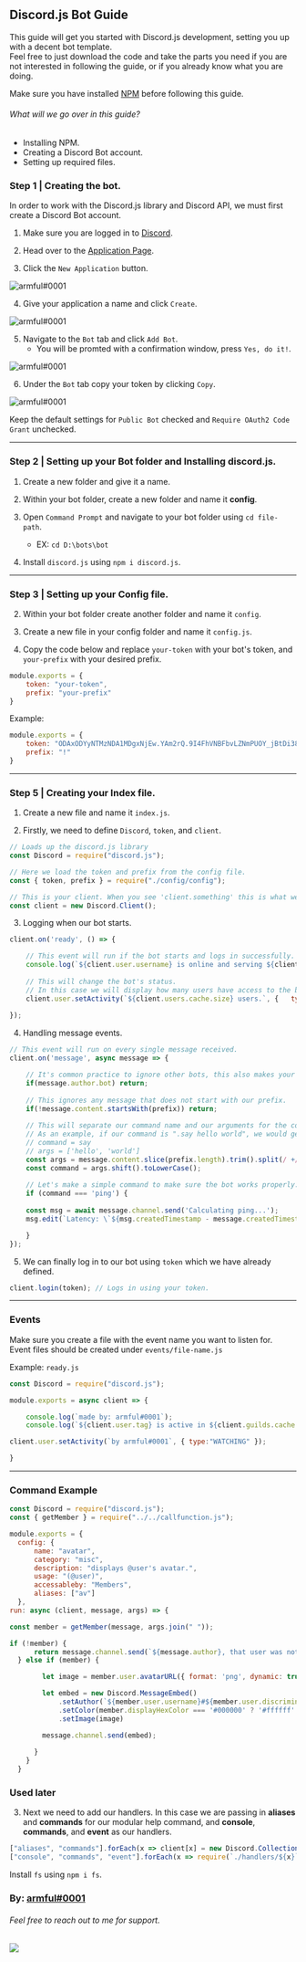## Discord.js Bot Guide
This guide will get you started with Discord.js development, setting you up with a decent bot template.  
Feel free to just download the code and take the parts you need if you are not interested in following the guide, or if you already know what you are doing.

Make sure you have installed [NPM](https://www.npmjs.com/get-npm) before following this guide.

###### What will we go over in this guide?
- Installing NPM.
- Creating a Discord Bot account.
- Setting up required files.

### Step 1 | Creating the bot.

In order to work with the Discord.js library and Discord API, we must first create a Discord Bot account.

1. Make sure you are logged in to [Discord](https://discord.com).
2. Head over to the [Application Page](https://discord.com/developers/applications).

3. Click the `New Application` button.

![armful#0001](https://i.imgur.com/T5b5eJi.png)

4. Give your application a name and click `Create`.

![armful#0001](https://i.imgur.com/uez6R6g.png)

5. Navigate to the `Bot` tab and click `Add Bot`.
    - You will be promted with a confirmation window, press `Yes, do it!`.

![armful#0001](https://i.imgur.com/v4lV2uR.png)

6. Under the `Bot` tab copy your token by clicking `Copy`.

![armful#0001](https://i.imgur.com/QCWJmXb.png)

Keep the default settings for `Public Bot` checked and `Require OAuth2 Code Grant` unchecked.

---

### Step 2 | Setting up your Bot folder and Installing discord.js.

1. Create a new folder and give it a name.

2. Within your bot folder, create a new folder and name it **config**.

3. Open `Command Prompt` and navigate to your bot folder using `cd file-path`.
    - EX: `cd D:\bots\bot`

4. Install `discord.js` using `npm i discord.js`.

---

### Step 3 | Setting up your Config file.

2. Within your bot folder create another folder and name it `config`.

3. Create a new file in your config folder and name it `config.js`.

4. Copy the code below and replace `your-token` with your bot's token, and `your-prefix` with your desired prefix.
```js
module.exports = {
    token: "your-token",
    prefix: "your-prefix"
}
```

Example:
```js
module.exports = {
    token: "ODAxODYyNTMzNDA1MDgxNjEw.YAm2rQ.9I4FhVNBFbvLZNmPUOY_jBtDi38",
    prefix: "!"
}
```

---

### Step 5 | Creating your Index file.

1. Create a new file and name it `index.js`.

2. Firstly, we need to define `Discord`, `token`, and `client`.
```js
// Loads up the discord.js library
const Discord = require("discord.js");

// Here we load the token and prefix from the config file.
const { token, prefix } = require("./config/config");

// This is your client. When you see 'client.something' this is what we're refering to.
const client = new Discord.Client();
```

3. Logging when our bot starts.
```js
client.on('ready', () => {

    // This event will run if the bot starts and logs in successfully.
    console.log(`${client.user.username} is online and serving ${client.users.cache.size} user(s).`);
    
    // This will change the bot's status.
    // In this case we will display how many users have access to the bot.
    client.user.setActivity(`${client.users.cache.size} users.`, {   type: 'WATCHING'   });
    
});
```

4. Handling message events.
```js
// This event will run on every single message received.
client.on('message', async message => {

    // It's common practice to ignore other bots, this also makes your bot ignore itself.
    if(message.author.bot) return;
    
    // This ignores any message that does not start with our prefix.
    if(!message.content.startsWith(prefix)) return;
    
    // This will separate our command name and our arguments for the command.
    // As an example, if our command is ".say hello world", we would get the following;
    // command = say
    // args = ['hello', 'world']
    const args = message.content.slice(prefix.length).trim().split(/ +/g);
    const command = args.shift().toLowerCase();
    
    // Let's make a simple command to make sure the bot works properly.
    if (command === 'ping') {
        
    const msg = await message.channel.send('Calculating ping...');
    msg.edit(`Latency: \`${msg.createdTimestamp - message.createdTimestamp}ms\`\nAPI Latency: \`${Math.round(client.ws.ping)}ms\``);

    }
});
```

5. We can finally log in to our bot using `token` which we have already defined.
```js
client.login(token); // Logs in using your token.
```

---

### Events

Make sure you create a file with the event name you want to listen for.  
Event files should be created under `events/file-name.js`

Example: `ready.js`
```js
const Discord = require("discord.js");

module.exports = async client => {

    console.log(`made by: armful#0001`);
    console.log(`${client.user.tag} is active in ${client.guilds.cache.size} server(s)\nServing ${client.users.cache.size} user(s).`);

client.user.setActivity(`by armful#0001`, { type:"WATCHING" });

}
```

---

### Command Example

```js
const Discord = require("discord.js");
const { getMember } = require("../../callfunction.js");

module.exports = {
  config: {
      name: "avatar",
      category: "misc",
      description: "displays @user's avatar.",
      usage: "(@user)",
      accessableby: "Members",
      aliases: ["av"]
  },
run: async (client, message, args) => {

const member = getMember(message, args.join(" "));

if (!member) {
      return message.channel.send(`${message.author}, that user was not found.\nUsage: \`.avatar @user\``);
  } else if (member) {

        let image = member.user.avatarURL({ format: 'png', dynamic: true, size: 1024 });

        let embed = new Discord.MessageEmbed()
            .setAuthor(`${member.user.username}#${member.user.discriminator}'s Avatar`)
            .setColor(member.displayHexColor === '#000000' ? '#ffffff' : member.displayHexColor)
            .setImage(image)

        message.channel.send(embed);
        
      }
    }
  }
```

### Used later

3. Next we need to add our handlers. In this case we are passing in **aliases** and **commands** for our modular help command, and **console**, **commands**, and **event** as our handlers.
```js
["aliases", "commands"].forEach(x => client[x] = new Discord.Collection());
["console", "commands", "event"].forEach(x => require(`./handlers/${x}`)(client));
```

Install `fs` using `npm i fs`.

### By: [armful#0001](https://github.com/armfxl)
###### Feel free to reach out to me for support.

<p>
<a href="https://nodei.co/npm/discord.js/"><img src="https://nodei.co/npm/discord.js.png?downloads=true&stars=true"></a>
</p>
